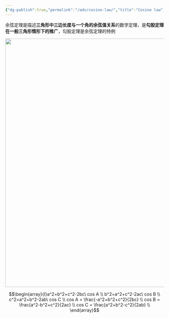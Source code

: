 ```yaml
---
{"dg-publish":true,"permalink":"/adv/cosine-law/","title":"Cosine law","tags":["basis"],"noteIcon":""}
---
```



余弦定理是描述**三角形中三边长度与一个角的余弦值关系**的数学定理，是**勾股定理在一般三角形情形下的推广**，勾股定理是余弦定理的特例<div align=center><img src="https://cdn.jsdelivr.net/gh/aaronmack/image-hosting@master/mathematics/Law-of-Cosines.46vagpeucam0.webp" width="790"></div>

$$\begin{array}{l}a^2=b^2+c^2-2bc\ cos A \\ b^2=a^2+c^2-2ac\ cos B \\ c^2=a^2+b^2-2ab\ cos C \\ cos A = \frac{-a^2+b^2+c^2}{2bc} \\ cos B = \frac{a^2-b^2+c^2}{2ac} \\ cos C = \frac{a^2+b^2-c^2}{2ab} \\ \end{array}$$
